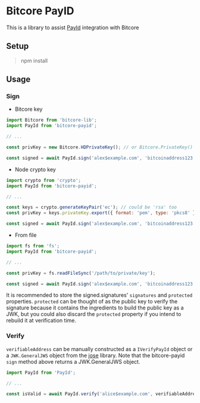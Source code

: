 # Bitcore PayID

This is a library to assist [PayId](https://payid.org/) integration with Bitcore

## Setup
> npm install

## Usage

### Sign
* Bitcore key
```javascript
import Bitcore from 'bitcore-lib';
import PayId from 'bitcore-payid';

// ...

const privKey = new Bitcore.HDPrivateKey(); // or Bitcore.PrivateKey() for a non-hierarchically derived private key

const signed = await PayId.sign('alex$example.com', 'bitcoinaddress123', 'BTC', privKey.toString());
```

* Node crypto key
```javascript
import crypto from 'crypto';
import PayId from 'bitcore-payid';

// ...

const keys = crypto.generateKeyPair('ec'); // could be 'rsa' too
const privKey = keys.privateKey.export({ format: 'pem', type: 'pkcs8' });

const signed = await PayId.sign('alex$example.com', 'bitcoinaddress123', 'BTC', privKey);
```

* From file

```javascript
import fs from 'fs';
import PayId from 'bitcore-payid';

// ...

const privKey = fs.readFileSync('/path/to/private/key');

const signed = await PayId.sign('alex$example.com', 'bitcoinaddress123', 'BTC', privKey);
```

It is recommended to store the signed.signatures' `signatures` and `protected` properties. `protected` can be thought of as the public key to verify the signature because it contains the ingredients to build the public key as a JWK, but you could also discard the `protected` property if you intend to rebuild it at verification time.


### Verify

`verifiableAddress` can be manually constructed as a `IVerifyPayId` object or a `JWK.GeneralJWS` object from the [jose](https://www.npmjs.com/package/jose) library. Note that the bitcore-payid `sign` method above returns a JWK.GeneralJWS object.

```javascript
import PayId from 'PayId';

// ...

const isValid = await PayId.verify('alice$example.com', verifiableAddress);
```

